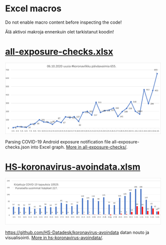 # Excel macros

Do not enable macro content before inspecting the code!

Älä aktivoi makroja ennenkuin olet tarkistanut koodin!

#  [all-exposure-checks.xlsx](all-exposure-checks/all-exposure-checks.xlsx)

![all-exposure-checks](all-exposure-checks/all-exposure-checks.png)

Parsing COVID-19 Android exposure notification file all-exposure-checks.json into Excel graph. [More in all-exposure-checks/](all-exposure-checks/).


# [HS-koronavirus-avoindata.xlsm](hs-koronavirus-avoindata/hs-koronavirus-avoindata.xlsm)

![hs-koronavirus-avoindata](hs-koronavirus-avoindata/hs-koronavirus-avoindata.png)

https://github.com/HS-Datadesk/koronavirus-avoindata datan nouto ja visualisointi. [More in hs-koronavirus-avoindata/](hs-koronavirus-avoindata/).

